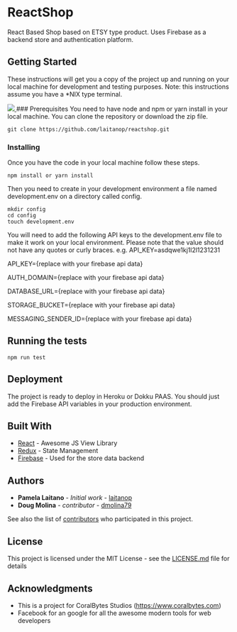 # ReactShop

React Based Shop based on ETSY type product.
Uses Firebase as a backend store and authentication platform.

## Getting Started

These instructions will get you a copy of the project up and running on your local machine for development and testing purposes. Note: this instructions assume you have a *NIX type terminal.








<a href="http://localhost:3000/checkout?data=U2FsdGVkX1%2BUKEm%2BRzBlwnxUqxDe%2B42Ff10%2B2%2BMUqsAAjZwdCctJOWooncncQhBHogsSp92mdrtEjjPf4f6z0iVkHPh0Tf6FyKmESRgJicdVDnrdjy7%2BBaTyhNMV%2B2Le%2B5buoykagYJfFLKO614Rknhm7OHPVX7vOEPZXwxQvw3sXxnv3qlY02XXd%2Fu5Qldc5JtZt%2BAhdHC1WvSEOdW73JIKLQMql3zxFnEOqham8xmy8%2Bji4QwANZtRT%2BbZuPecRWq93OHqhktUw7PjTKvwVyyHXizrTm77pGRX%2FRHx9HodRUInMhTlZs%2FlyLkYMnArghIPTGY9mPYqeGySz9rUqGs2wQskK8BhWEEIPRg%2F5vXRVjOxUK%2FogWAemNwoEmGPvENum19q3jdWUeSNNLuhAw%3D%3D">
    <img src="https://stablepay.io/static/DonationsButtonBlueBlack.svg" >
</a>
### Prerequisites
You need to have node and npm or yarn install in your local machine.
You can clone the repository or download the zip file.

```
git clone https://github.com/laitanop/reactshop.git
```

### Installing

Once you have the code in your local machine follow these steps.

```
npm install or yarn install
```

Then you need to create in your development environment 
a file named development.env on a directory called config.

```
mkdir config
cd config
touch development.env
```

You will need to add the following API keys to the development.env file
to make it work on your local environment. Please note that the
value should not have any quotes or curly braces. e.g. API_KEY=asdqwe1kj1l2l1231231

API_KEY={replace with your firebase api data}

AUTH_DOMAIN={replace with your firebase api data}

DATABASE_URL={replace with your firebase api data}

STORAGE_BUCKET={replace with your firebase api data}

MESSAGING_SENDER_ID={replace with your firebase api data}

## Running the tests

```
npm run test
```

## Deployment

The project is ready to deploy in Heroku or Dokku PAAS.
You should just add the Firebase API variables in your production environment.

## Built With

* [React](https://facebook.github.io/react/) - Awesome JS View Library
* [Redux](http://redux.js.org/docs/introduction/) - State Management
* [Firebase](https://firebase.google.com/) - Used for the store data backend

## Authors

* **Pamela Laitano** - *Initial work* - [laitanop](https://github.com/laitanop)
* **Doug Molina** - *contributor* - [dmolina79](https://github.com/dmolina79/)

See also the list of [contributors]() who participated in this project.

## License

This project is licensed under the MIT License - see the [LICENSE.md](LICENSE.md) file for details

## Acknowledgments

* This is a project for CoralBytes Studios (https://www.coralbytes.com)
* Facebook for an google for all the awesome modern tools for web developers
